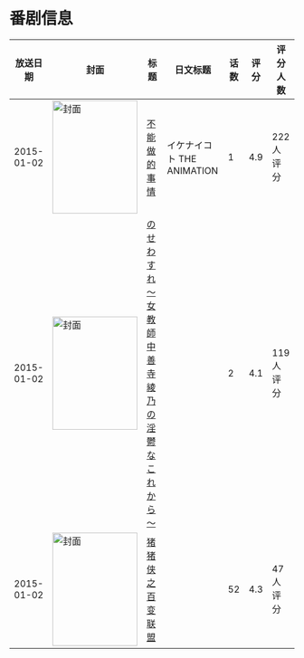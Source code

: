 # 番剧信息

|放送日期|封面|标题|日文标题|话数|评分|评分人数|
|---|---|---|---|---|---|---|
|2015-01-02|<img src="/img/no_icon_subject.png" alt="封面" style="width:150px;height:200px;object-fit:cover;">|[不能做的事情](https://bangumi.tv/subject/121038)|イケナイコト THE ANIMATION|1|4.9|222人评分|
|2015-01-02|<img src="/img/no_icon_subject.png" alt="封面" style="width:150px;height:200px;object-fit:cover;">|[のせわすれ ～女教師中善寺綾乃の淫鬱なこれから～](https://bangumi.tv/subject/121039)||2|4.1|119人评分|
|2015-01-02|<img src="//lain.bgm.tv/pic/cover/c/d1/df/208072_YsWSz.jpg" alt="封面" style="width:150px;height:200px;object-fit:cover;">|[猪猪侠之百变联盟](https://bangumi.tv/subject/208072)||52|4.3|47人评分|
